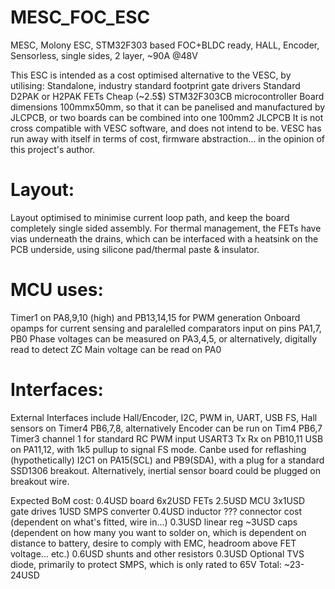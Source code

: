 # MESC_FOC_ESC
MESC, Molony ESC, STM32F303 based FOC+BLDC ready, HALL, Encoder, Sensorless, single sides, 2 layer, ~90A @48V


This ESC is intended as a cost optimised alternative to the VESC, by utilising:
Standalone, industry standard footprint gate drivers
Standard D2PAK or H2PAK FETs
Cheap (~2.5$) STM32F303CB microcontroller
Board dimensions 100mmx50mm, so that it can be panelised and manufactured by JLCPCB, or two boards can be combined into one 100mm2 JLCPCB
It is not cross compatible with VESC software, and does not intend to be. VESC has run away with itself in terms of cost, firmware abstraction... in the opinion of this project's author.


# Layout:
Layout optimised to minimise current loop path, and keep the board completely single sided assembly.
For thermal management, the FETs have vias underneath the drains, which can be interfaced with a heatsink on the PCB underside, using silicone pad/thermal paste & insulator.

# MCU uses:
Timer1 on PA8,9,10 (high) and PB13,14,15 for PWM generation
Onboard opamps for current sensing and paralelled comparators input on pins PA1,7, PB0
Phase voltages can be measured on PA3,4,5, or alternatively, digitally read to detect ZC 
Main voltage can be read on PA0

# Interfaces:
External Interfaces include Hall/Encoder, I2C, PWM in, UART, USB FS, 
Hall sensors on Timer4 PB6,7,8, alternatively Encoder can be run on Tim4 PB6,7
Timer3 channel 1 for standard RC PWM input
USART3 Tx Rx on PB10,11
USB on PA11,12, with 1k5 pullup to signal FS mode. Canbe used for reflashing (hypothetically)
I2C1 on PA15(SCL) and PB9(SDA), with a plug for a standard SSD1306 breakout. Alternatively, inertial sensor board could be plugged on breakout wire.

Expected BoM cost:
0.4USD board
6x2USD FETs
2.5USD MCU
3x1USD gate drives
1USD SMPS converter
0.4USD inductor
??? connector cost (dependent on what's fitted, wire in...)
0.3USD linear reg
~3USD caps (dependent on how many you want to solder on, which is dependent on distance to battery, desire to comply with EMC, headroom above FET voltage... etc.)
0.6USD shunts and other resistors
0.3USD Optional TVS diode, primarily to protect SMPS, which is only rated to 65V
Total: ~23-24USD

